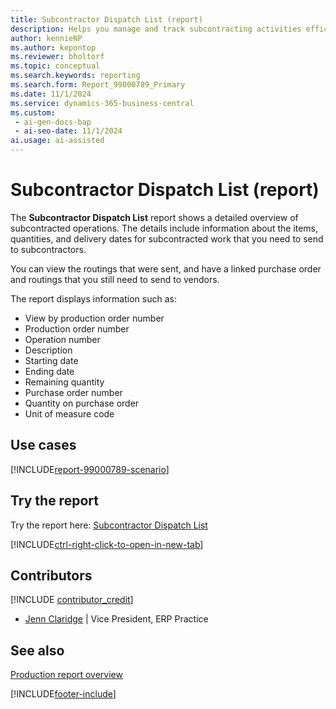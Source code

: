 ```yaml
---
title: Subcontractor Dispatch List (report)
description: Helps you manage and track subcontracting activities efficiently.
author: kennieNP
ms.author: kepontop
ms.reviewer: bholtorf
ms.topic: conceptual
ms.search.keywords: reporting
ms.search.form: Report_99000789_Primary
ms.date: 11/1/2024
ms.service: dynamics-365-business-central
ms.custom:
 - ai-gen-docs-bap
 - ai-seo-date: 11/1/2024
ai.usage: ai-assisted
---
```


# Subcontractor Dispatch List (report)

The **Subcontractor Dispatch List** report shows a detailed overview of subcontracted operations. The details include information about the items, quantities, and delivery dates for subcontracted work that you need to send to subcontractors.

You can view the routings that were sent, and have a linked purchase order and routings that you still need to send to vendors.

The report displays information such as:

- View by production order number
- Production order number
- Operation number
- Description
- Starting date
- Ending date
- Remaining quantity
- Purchase order number
- Quantity on purchase order
- Unit of measure code

## Use cases

[!INCLUDE[report-99000789-scenario](../includes/report-99000789-scenario-include.md)]

<!-- 

Prompt

Below is a report in an ERP system. Provide 3-4 use cases for different personas working with manufacturing

Format like this:    
  
As a <persona>, use the report to    
* use case 1  
* use case 2    

Do not capitalize the persona names. 

Do not start lines with "Use the data to"

## Report name
Subcontractor Dispatch List

## Report description
The *Subcontractor Dispatch List* report shows a detailed overview of subcontracted operations, including information about the items, quantities, and delivery dates for subcontracted work that need to be sent to subcontractors. 
You can see Routings which have been sent and have a linked Purchase Order and Routings still to be sent to Vendors. 	
The report displays information such as View by Production Order No the Production Order No, Operation No, Description, Starting Date, Ending Date, Remaining Quantity, Purch Order No. Qty On Purch Order, and Unit of Measure Code.

### What the report does

### Use cases
Helps you manage and track subcontracting activities efficiently.

Please include your data sources and URLs

-->

## Try the report

Try the report here: [Subcontractor Dispatch List](https://businesscentral.dynamics.com?report=99000789)

[!INCLUDE[ctrl-right-click-to-open-in-new-tab](../includes/ctrl-right-click-to-open-in-new-tab.md)]

## Contributors

[!INCLUDE [contributor_credit](../includes/contributor_credit.md)]

- [Jenn Claridge](https://www.linkedin.com/in/jenn-morton-sabre/) | Vice President, ERP Practice

## See also

[Production report overview](../production-reports.md)  

[!INCLUDE[footer-include](../includes/footer-banner.md)]